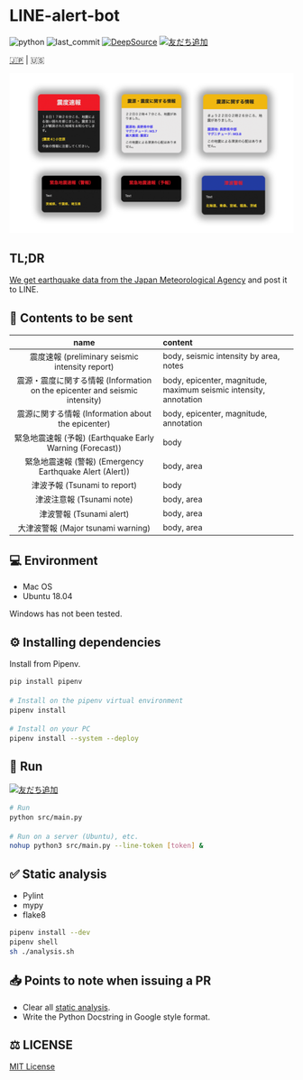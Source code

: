 # LINE-alert-bot

![python](https://img.shields.io/github/pipenv/locked/python-version/yuto51942/LINE-alert-bot)
![last_commit](https://img.shields.io/github/last-commit/yuto51942/LINE-alert-bot)
[![DeepSource](https://static.deepsource.io/deepsource-badge-light-mini.svg)](https://deepsource.io/gh/yuto51942/LINE-alert-bot/?ref=repository-badge)
<a href="https://lin.ee/jTUmGFn"><img src="https://scdn.line-apps.com/n/line_add_friends/btn/ja.png" alt="友だち追加" height="20" border="0"></a>

 [🇯🇵](../README.md) |  🇺🇸

![image](image.png)

## TL;DR

[We get earthquake data from the Japan Meteorological Agency](http://www.data.jma.go.jp/developer/xml/feed/eqvol.xml) and post it to LINE.

## 📢 Contents to be sent

|                                    name                                     | content                                                           |
| :-------------------------------------------------------------------------: | :---------------------------------------------------------------- |
|               震度速報 (preliminary seismic intensity report)               | body, seismic intensity by area, notes                            |
| 震源・震度に関する情報 (Information on the epicenter and seismic intensity) | body, epicenter, magnitude, maximum seismic intensity, annotation |
|             震源に関する情報 (Information about the epicenter)              | body, epicenter, magnitude, annotation                            |
|          緊急地震速報 (予報) (Earthquake Early Warning (Forecast))          | body                                                              |
|          緊急地震速報 (警報) (Emergency Earthquake Alert (Alert))           | body, area                                                        |
|                        津波予報 (Tsunami to report)                         | body                                                              |
|                          津波注意報 (Tsunami note)                          | body, area                                                        |
|                          津波警報 (Tsunami alert)                           | body, area                                                        |
|                     大津波警報 (Major tsunami warning)                      | body, area                                                        |

## 💻 Environment

- Mac OS
- Ubuntu 18.04

Windows has not been tested.

## ⚙ Installing dependencies

Install from Pipenv.

```bash
pip install pipenv

# Install on the pipenv virtual environment
pipenv install

# Install on your PC
pipenv install --system --deploy
```

## 🚀 Run

<a href="https://lin.ee/jTUmGFn"><img src="https://scdn.line-apps.com/n/line_add_friends/btn/ja.png" alt="友だち追加" height="20" border="0"></a>

```bash
# Run
python src/main.py

# Run on a server (Ubuntu), etc.
nohup python3 src/main.py --line-token [token] &
```

## ✅ Static analysis

- Pylint
- mypy
- flake8

```bash
pipenv install --dev
pipenv shell
sh ./analysis.sh
```

## 📥  Points to note when issuing a PR

- Clear all [static analysis](#-Static-analysis).
- Write the Python Docstring in Google style format.

## ⚖ LICENSE

[MIT License](..LICENSE)
